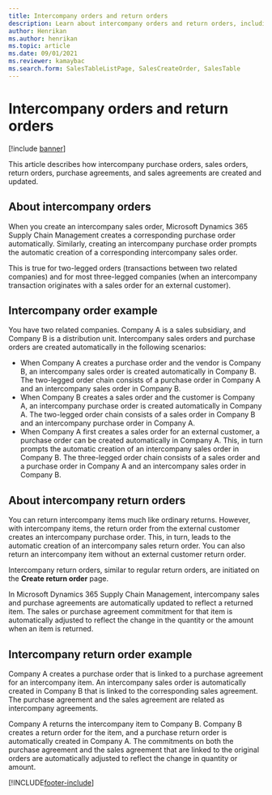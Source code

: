 ```yaml
---
title: Intercompany orders and return orders
description: Learn about intercompany orders and return orders, including outlines on intercompany order examples and intercompany return orders.
author: Henrikan
ms.author: henrikan
ms.topic: article
ms.date: 09/01/2021
ms.reviewer: kamaybac
ms.search.form: SalesTableListPage, SalesCreateOrder, SalesTable
---
```


# Intercompany orders and return orders

[!include [banner](../../includes/banner.md)]

This article describes how intercompany purchase orders, sales orders, return orders, purchase agreements, and sales agreements are created and updated.

## About intercompany orders

When you create an intercompany sales order, Microsoft Dynamics 365 Supply Chain Management creates a corresponding purchase order automatically. Similarly, creating an intercompany purchase order prompts the automatic creation of a corresponding intercompany sales order.

This is true for two-legged orders (transactions between two related companies) and for most three-legged companies (when an intercompany transaction originates with a sales order for an external customer).

## Intercompany order example

You have two related companies. Company A is a sales subsidiary, and Company B is a distribution unit. Intercompany sales orders and purchase orders are created automatically in the following scenarios:

- When Company A creates a purchase order and the vendor is Company B, an intercompany sales order is created automatically in Company B. The two-legged order chain consists of a purchase order in Company A and an intercompany sales order in Company B.
- When Company B creates a sales order and the customer is Company A, an intercompany purchase order is created automatically in Company A. The two-legged order chain consists of a sales order in Company B and an intercompany purchase order in Company A.
- When Company A first creates a sales order for an external customer, a purchase order can be created automatically in Company A. This, in turn prompts the automatic creation of an intercompany sales order in Company B. The three-legged order chain consists of a sales order and a purchase order in Company A and an intercompany sales order in Company B.

## About intercompany return orders

You can return intercompany items much like ordinary returns. However, with intercompany items, the return order from the external customer creates an intercompany purchase order. This, in turn, leads to the automatic creation of an intercompany sales return order. You can also return an intercompany item without an external customer return order.

Intercompany return orders, similar to regular return orders, are initiated on the **Create return order** page.

In Microsoft Dynamics 365 Supply Chain Management, intercompany sales and purchase agreements are automatically updated to reflect a returned item. The sales or purchase agreement commitment for that item is automatically adjusted to reflect the change in the quantity or the amount when an item is returned.

## Intercompany return order example

Company A creates a purchase order that is linked to a purchase agreement for an intercompany item. An intercompany sales order is automatically created in Company B that is linked to the corresponding sales agreement. The purchase agreement and the sales agreement are related as intercompany agreements.

Company A returns the intercompany item to Company B. Company B creates a return order for the item, and a purchase return order is automatically created in Company A. The commitments on both the purchase agreement and the sales agreement that are linked to the original orders are automatically adjusted to reflect the change in quantity or amount.

[!INCLUDE[footer-include](../../includes/footer-banner.md)]
